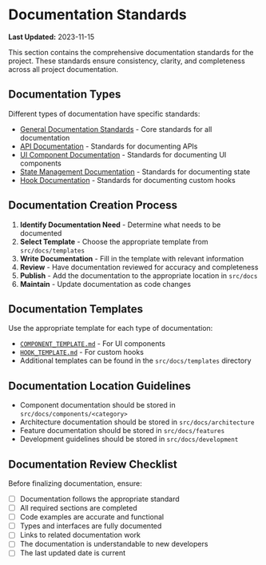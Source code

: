 
# Documentation Standards

**Last Updated:** 2023-11-15

This section contains the comprehensive documentation standards for the project. These standards ensure consistency, clarity, and completeness across all project documentation.

## Documentation Types

Different types of documentation have specific standards:

- [General Documentation Standards](../DOCUMENTATION_STANDARDS.md) - Core standards for all documentation
- [API Documentation](./API_DOCUMENTATION_STANDARDS.md) - Standards for documenting APIs
- [UI Component Documentation](./UI_COMPONENT_STANDARDS.md) - Standards for documenting UI components
- [State Management Documentation](./STATE_MANAGEMENT_STANDARDS.md) - Standards for documenting state
- [Hook Documentation](./HOOK_DOCUMENTATION_STANDARDS.md) - Standards for documenting custom hooks

## Documentation Creation Process

1. **Identify Documentation Need** - Determine what needs to be documented
2. **Select Template** - Choose the appropriate template from `src/docs/templates`
3. **Write Documentation** - Fill in the template with relevant information
4. **Review** - Have documentation reviewed for accuracy and completeness
5. **Publish** - Add the documentation to the appropriate location in `src/docs`
6. **Maintain** - Update documentation as code changes

## Documentation Templates

Use the appropriate template for each type of documentation:

- [`COMPONENT_TEMPLATE.md`](../templates/COMPONENT_TEMPLATE.md) - For UI components
- [`HOOK_TEMPLATE.md`](../templates/HOOK_TEMPLATE.md) - For custom hooks
- Additional templates can be found in the `src/docs/templates` directory

## Documentation Location Guidelines

- Component documentation should be stored in `src/docs/components/<category>`
- Architecture documentation should be stored in `src/docs/architecture`
- Feature documentation should be stored in `src/docs/features`
- Development guidelines should be stored in `src/docs/development`

## Documentation Review Checklist

Before finalizing documentation, ensure:

- [ ] Documentation follows the appropriate standard
- [ ] All required sections are completed
- [ ] Code examples are accurate and functional
- [ ] Types and interfaces are fully documented
- [ ] Links to related documentation work
- [ ] The documentation is understandable to new developers
- [ ] The last updated date is current
